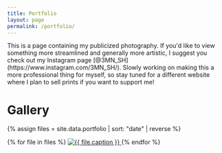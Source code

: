 ```yaml
---
title: Portfolio
layout: page
permalink: /portfolio/
---
```

<head>
<link rel="stylesheet" href="/assets/css/lightbox.css">
<script src="/assets/js/jquery.min.js"></script>
<script src="/assets/js/lightbox.js"></script>
</head>
This is a page containing my publicized photography. If you'd like to view something more streamlined and generally more artistic, I suggest you check out my Instagram page [@3MN_SH](https://www.instagram.com/3MN_SH/). Slowly working on making this a more professional thing for myself, so stay tuned for a different website where I plan to sell prints if you want to support me! 

# Gallery
{% assign files = site.data.portfolio | sort: "date" | reverse %}

<div class="photo-gallery">
    {% for file in files %}
    <a href="{{ file.path }}" data-lightbox="photo">
        <img src="{{ file.path }}" alt="{{ file.caption }}">
    </a>
    {% endfor %}
</div>